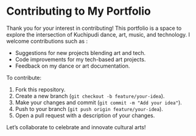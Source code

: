 # Contributing to My Portfolio
Thank you for your interest in contributing! This portfolio is a space to explore the intersection of Kuchipudi dance, art, music, and technology. I welcome contributions such as :
- Suggestions for new projects blending art and tech.
- Code improvements for my tech-based art projects.
- Feedback on my dance or art documentation.

To contribute:
1. Fork this repository.
2. Create a new branch (`git checkout -b feature/your-idea`).
3. Make your changes and commit (`git commit -m "Add your idea"`).
4. Push to your branch (`git push origin feature/your-idea`).
5. Open a pull request with a description of your changes.

Let’s collaborate to celebrate and innovate cultural arts!
